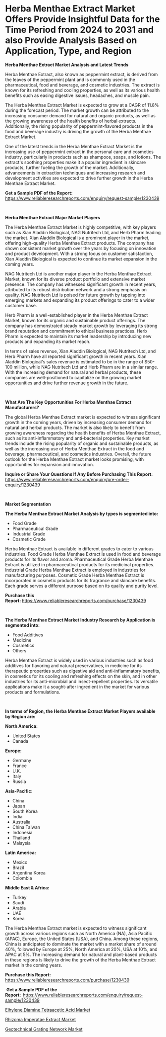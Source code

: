 <p><h1>Herba Menthae Extract Market Offers Provide Insightful Data for the Time Period from 2024 to 2031 and also Provide Analysis Based on Application, Type, and Region</h1></p><p><strong>Herba Menthae Extract Market Analysis and Latest Trends</strong></p>
<p><p>Herba Menthae Extract, also known as peppermint extract, is derived from the leaves of the peppermint plant and is commonly used in the pharmaceutical, food and beverage, and cosmetic industries. The extract is known for its refreshing and cooling properties, as well as its various health benefits such as easing digestive issues, headaches, and muscle pain.</p><p>The Herba Menthae Extract Market is expected to grow at a CAGR of 11.8% during the forecast period. The market growth can be attributed to the increasing consumer demand for natural and organic products, as well as the growing awareness of the health benefits of herbal extracts. Additionally, the rising popularity of peppermint-flavored products in the food and beverage industry is driving the growth of the Herba Menthae Extract Market.</p><p>One of the latest trends in the Herba Menthae Extract Market is the increasing use of peppermint extract in the personal care and cosmetics industry, particularly in products such as shampoos, soaps, and lotions. The extract's soothing properties make it a popular ingredient in skincare products, further fueling the growth of the market. Additionally, advancements in extraction techniques and increasing research and development activities are expected to drive further growth in the Herba Menthae Extract Market.</p></p>
<p><strong>Get a Sample PDF of the Report:&nbsp;</strong> <a href="https://www.reliableresearchreports.com/enquiry/request-sample/1230439">https://www.reliableresearchreports.com/enquiry/request-sample/1230439</a></p>
<p>&nbsp;</p>
<p><strong>Herba Menthae Extract Major Market Players</strong></p>
<p><p>The Herba Menthae Extract Market is highly competitive, with key players such as Xian Aladdin Biological, NAG Nutritech Ltd, and Herb Pharm leading the market. Xian Aladdin Biological is a prominent player in the market, offering high-quality Herba Menthae Extract products. The company has shown consistent market growth over the years by focusing on innovation and product development. With a strong focus on customer satisfaction, Xian Aladdin Biological is expected to continue its market expansion in the coming years.</p><p>NAG Nutritech Ltd is another major player in the Herba Menthae Extract Market, known for its diverse product portfolio and extensive market presence. The company has witnessed significant growth in recent years, attributed to its robust distribution network and a strong emphasis on quality. NAG Nutritech Ltd is poised for future growth by tapping into emerging markets and expanding its product offerings to cater to a wider customer base.</p><p>Herb Pharm is a well-established player in the Herba Menthae Extract Market, known for its organic and sustainable product offerings. The company has demonstrated steady market growth by leveraging its strong brand reputation and commitment to ethical business practices. Herb Pharm is expected to maintain its market leadership by introducing new products and expanding its market reach.</p><p>In terms of sales revenue, Xian Aladdin Biological, NAG Nutritech Ltd, and Herb Pharm have all reported significant growth in recent years. Xian Aladdin Biological's sales revenue is estimated to be in the range of $50-100 million, while NAG Nutritech Ltd and Herb Pharm are in a similar range. With the increasing demand for natural and herbal products, these companies are well-positioned to capitalize on the growing market opportunities and drive further revenue growth in the future.</p></p>
<p>&nbsp;</p>
<p><strong>What Are The Key Opportunities For Herba Menthae Extract Manufacturers?</strong></p>
<p><p>The global Herba Menthae Extract market is expected to witness significant growth in the coming years, driven by increasing consumer demand for natural and herbal products. The market is also likely to benefit from growing awareness regarding the health benefits of Herba Menthae Extract, such as its anti-inflammatory and anti-bacterial properties. Key market trends include the rising popularity of organic and sustainable products, as well as the increasing use of Herba Menthae Extract in the food and beverage, pharmaceutical, and cosmetics industries. Overall, the future outlook for the Herba Menthae Extract market looks promising, with opportunities for expansion and innovation.</p></p>
<p><strong>Inquire or Share Your Questions If Any Before Purchasing This Report:</strong> <a href="https://www.reliableresearchreports.com/enquiry/pre-order-enquiry/1230439">https://www.reliableresearchreports.com/enquiry/pre-order-enquiry/1230439</a></p>
<p>&nbsp;</p>
<p><strong>Market Segmentation</strong></p>
<p><strong>The Herba Menthae Extract Market Analysis by types is segmented into:</strong></p>
<p><ul><li>Food Grade</li><li>Pharmaceutical Grade</li><li>Industrial Grade</li><li>Cosmetic Grade</li></ul></p>
<p><p>Herba Menthae Extract is available in different grades to cater to various industries. Food Grade Herba Menthae Extract is used in food and beverage products for its flavor and aroma. Pharmaceutical Grade Herba Menthae Extract is utilized in pharmaceutical products for its medicinal properties. Industrial Grade Herba Menthae Extract is employed in industries for manufacturing purposes. Cosmetic Grade Herba Menthae Extract is incorporated in cosmetic products for its fragrance and skincare benefits. Each grade serves a different purpose based on its quality and purity level.</p></p>
<p><strong>Purchase this Report:&nbsp;</strong><a href="https://www.reliableresearchreports.com/purchase/1230439">https://www.reliableresearchreports.com/purchase/1230439</a></p>
<p>&nbsp;</p>
<p><strong>The Herba Menthae Extract Market Industry Research by Application is segmented into:</strong></p>
<p><ul><li>Food Additives</li><li>Medicine</li><li>Cosmetics</li><li>Others</li></ul></p>
<p><p>Herba Menthae Extract is widely used in various industries such as food additives for flavoring and natural preservatives, in medicine for its therapeutic properties such as digestive aid and anti-inflammatory benefits, in cosmetics for its cooling and refreshing effects on the skin, and in other industries for its anti-microbial and insect-repellent properties. Its versatile applications make it a sought-after ingredient in the market for various products and formulations.</p></p>
<p>&nbsp;</p>
<p><strong>In terms of Region, the Herba Menthae Extract Market Players available by Region are:</strong></p>
<p>
    <p> <strong> North America: </strong>
        <ul>
            <li>United States</li>
            <li>Canada</li>
        </ul>
        </p> 
    <p> <strong> Europe: </strong>
        <ul>
            <li>Germany</li>
            <li>France</li>
            <li>U.K.</li>
            <li>Italy</li>
            <li>Russia</li>
        </ul>
        </p> 
    <p> <strong> Asia-Pacific: </strong>
        <ul>
            <li>China</li>
            <li>Japan</li>
            <li>South Korea</li>
            <li>India</li>
            <li>Australia</li>
            <li>China Taiwan</li>
            <li>Indonesia</li>
            <li>Thailand</li>
            <li>Malaysia</li>
        </ul>
        </p> 
    <p> <strong> Latin America: </strong>
        <ul>
            <li>Mexico</li>
            <li>Brazil</li>
            <li>Argentina Korea</li>
            <li>Colombia</li>
        </ul>
        </p> 
    <p> <strong> Middle East & Africa: </strong>
        <ul>
            <li>Turkey</li>
            <li>Saudi</li>
            <li>Arabia</li>
            <li>UAE</li>
            <li>Korea</li>
        </ul>
    </p>
    </p>
<p><p>The Herba Menthae Extract market is expected to witness significant growth across various regions such as North America (NA), Asia Pacific (APAC), Europe, the United States (USA), and China. Among these regions, China is anticipated to dominate the market with a market share of around 40%, followed by Europe at 25%, North America at 20%, USA at 10%, and APAC at 5%. The increasing demand for natural and plant-based products in these regions is likely to drive the growth of the Herba Menthae Extract market in the coming years.</p></p>
<p><strong>Purchase this Report: </strong><a href="https://www.reliableresearchreports.com/purchase/1230439">https://www.reliableresearchreports.com/purchase/1230439</a></p>
<p>&nbsp;<strong>Get a Sample PDF of the Report:&nbsp;&nbsp;</strong><a href="https://www.reliableresearchreports.com/enquiry/request-sample/1230439">https://www.reliableresearchreports.com/enquiry/request-sample/1230439</a></p>
<p><strong></strong></p>
<p><p><a href="https://github.com/Angelnienowdseej3e45z3p8c/Market-Research-Report-List-1/blob/main/elhylene-diamine-tetraacetic-acid-market.md">Elhylene Diamine Tetraacetic Acid Market</a></p><p><a href="https://github.com/brentleyjimmiealvaradoz4l1rea/Market-Research-Report-List-1/blob/main/rhizoma-imperatae-extract-market.md">Rhizoma Imperatae Extract Market</a></p><p><a href="https://github.com/eeaveuhhh/Market-Research-Report-List-1/blob/main/geotechnical-grating-network-market.md">Geotechnical Grating Network Market</a></p></p>